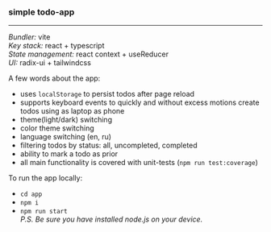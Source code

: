 ### simple todo-app  
___  
_Bundler:_ vite  
_Key stack:_ react + typescript  
_State management:_ react context + useReducer  
_UI:_ radix-ui + tailwindcss  
  
A few words about the app:  
- uses `localStorage` to persist todos after page reload
- supports keyboard events to quickly and without excess motions create todos using as laptop as phone
- theme(light/dark) switching
- color theme switching
- language switching (en, ru)
- filtering todos by status: all, uncompleted, completed
- ability to mark a todo as prior
- all main functionality is covered with unit-tests (`npm run test:coverage`)

To run the app locally:
- `cd app`
- `npm i`
- `npm run start`  
_P.S. Be sure you have installed node.js on your device._
